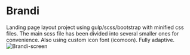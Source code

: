 # Brandi
Landing page layout project using gulp/scss/bootstrap with minified css files.
The main scss file has been divided into several  smaller ones for convenience. 
Also using custom icon font (icomoon). 
Fully adaptive.
![Brandi-screen](https://user-images.githubusercontent.com/103335620/177174188-29aa7239-898b-4bbf-b716-3637805a2a77.png)
